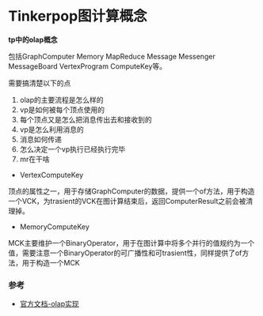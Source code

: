 # Tinkerpop图计算概念

**tp中的olap概念**

包括GraphComputer Memory MapReduce Message Messenger MessageBoard VertexProgram ComputeKey等。

需要搞清楚以下的点

1. olap的主要流程是怎么样的
2. vp是如何被每个顶点使用的
3. 每个顶点又是怎么把消息传出去和接收到的
4. vp是怎么利用消息的
5. 消息如何传递
6. 怎么决定一个vp执行已经执行完毕
7. mr在干啥

* VertexComputeKey

顶点的属性之一，用于存储GraphComputer的数据，提供一个of方法，用于构造一个VCK，为trasient的VCK在图计算结束后，返回ComputerResult之前会被清理掉。

* MemoryComputeKey

MCK主要维护一个BinaryOperator，用于在图计算中将多个并行的值规约为一个值，需要注意一个BinaryOperator的可广播性和可trasient性，同样提供了of方法，用于构造一个MCK

### 参考
* [官方文档-olap实现](http://tinkerpop.apache.org/docs/3.4.2/dev/provider/#olap-implementations)
